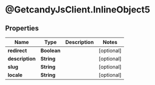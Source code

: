 # @GetcandyJsClient.InlineObject5

## Properties

Name | Type | Description | Notes
------------ | ------------- | ------------- | -------------
**redirect** | **Boolean** |  | [optional] 
**description** | **String** |  | [optional] 
**slug** | **String** |  | [optional] 
**locale** | **String** |  | [optional] 



